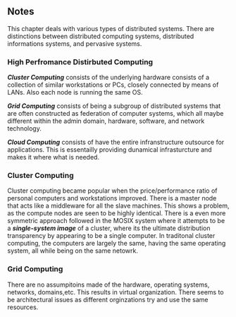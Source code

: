 ## Notes 

This chapter deals with various types of distributed systems. There are distinctions between distributed computing systems, distributed informations systems, and pervasive systems. 

### High Perfromance Distirbuted Computing

***Cluster Computing*** consists of the underlying hardware consists of a collection of similar workstations or PCs, closely connected by means of LANs. Also each node is running the same OS. 

***Grid Computing*** consists of being a subgroup of distributed systems that are often constructed as federation of computer systems, which all maybe different within the admin domain, hardware, software, and network technology. 

***Cloud Computing*** consists of have the entire infranstructure outsource for applications. This is essentailly providing dunamical infrasturcture and makes it where what is needed. 

### Cluster Computing 

Cluster computing became popular when the price/performance ratio of personal computers and workstations improved. There is a master node that acts like a middleware for all the slave machines. This shows a problem, as the compute nodes are seen to be highly identical. There is a even more symmetric approach followed in the MOSIX system where it attempts to be a ***single-system image*** of a cluster, where its the ultimate distribution transparency by appearing to be a single computer. In traditonal cluster computing, the computers are largely the same, having the same operating system, all while being on the same netowrk. 

### Grid Computing 
There are no assumpitoins made of the hardware, operating systems, networks, domains,etc. This results in virtual organization. There seems to be architectural issues as different orginzations try and use the same resources. 

